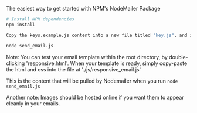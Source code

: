 The easiest way to get started with NPM's NodeMailer Package

```bash
# Install NPM dependencies
npm install

Copy the keys.example.js content into a new file titled "key.js", and input your Mail Credentials

node send_email.js
```

Note: You can test your email template within the root directory, by double-clicking 'responsive.html'. When your template is ready, simply copy-paste the html and css into the file at './js/responsive_email.js'

This is the content that will be pulled by Nodemailer when you run ```node send_email.js```

Another note: Images should be hosted online if you want them to appear cleanly in your emails.
